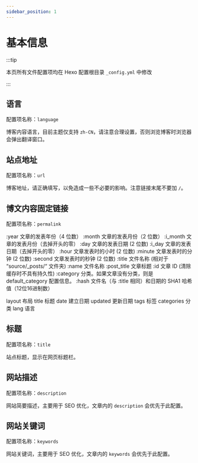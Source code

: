 ```yaml
---
sidebar_position: 1
---
```


# 基本信息

:::tip

本页所有文件配置项均在 Hexo 配置根目录 `_config.yml` 中修改

:::

## 语言

配置项名称：`language`

博客内容语言，目前主题仅支持 `zh-CN`，请注意合理设置，否则浏览博客时浏览器会弹出翻译窗口。

## 站点地址

配置项名称：`url`

博客地址，请正确填写，以免造成一些不必要的影响。注意链接末尾不要加 `/`。

## 博文内容固定链接

配置项名称：`permalink`

:year	文章的发表年份（4 位数）
:month	文章的发表月份（2 位数）
:i_month	文章的发表月份（去掉开头的零）
:day	文章的发表日期 (2 位数)
:i_day	文章的发表日期（去掉开头的零）
:hour	文章发表时的小时 (2 位数)
:minute	文章发表时的分钟 (2 位数)
:second	文章发表时的秒钟 (2 位数)
:title	文件名称 (相对于 “source/_posts/“ 文件夹)
:name	文件名称
:post_title	文章标题
:id	文章 ID (清除缓存时不具有持久性)
:category	分类。如果文章没有分类，则是 default_category 配置信息。
:hash	文件名（与 :title 相同）和日期的 SHA1 哈希值（12位16进制数）

layout	布局
title	标题
date	建立日期
updated	更新日期
tags	标签
categories	分类
lang	语言

## 标题

配置项名称：`title`

站点标题，显示在网页标题栏。

## 网站描述

配置项名称：`description`

网站简要描述，主要用于 SEO 优化，文章内的 `description` 会优先于此配置。

## 网站关键词

配置项名称：`keywords`

网站关键词，主要用于 SEO 优化，文章内的 `keywords` 会优先于此配置。